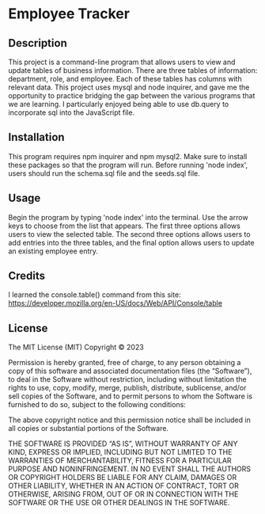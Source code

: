 # Employee Tracker
## Description
This project is a command-line program that allows users to view and update tables of business information. There are three tables of information: department, role, and employee. Each of these tables has columns with relevant data. This project uses mysql and node inquirer, and gave me the opportunity to practice bridging the gap between the various programs that we are learning. I particularly enjoyed being able to use db.query to incorporate sql into the JavaScript file.

## Installation
This program requires npm inquirer and npm mysql2. Make sure to install these packages so that the program will run. Before running 'node index', users should run the schema.sql file and the seeds.sql file.

## Usage
Begin the program by typing 'node index' into the terminal. Use the arrow keys to choose from the list that appears. The first three options allows users to view the selected table. The second three options allows users to add entries into the three tables, and the final option allows users to update an existing employee entry.

## Credits
I learned the console.table() command from this site: https://developer.mozilla.org/en-US/docs/Web/API/Console/table

## License
The MIT License (MIT)
Copyright © 2023

Permission is hereby granted, free of charge, to any person obtaining a copy of this software and associated documentation files (the “Software”), to deal in the Software without restriction, including without limitation the rights to use, copy, modify, merge, publish, distribute, sublicense, and/or sell copies of the Software, and to permit persons to whom the Software is furnished to do so, subject to the following conditions:

The above copyright notice and this permission notice shall be included in all copies or substantial portions of the Software.

THE SOFTWARE IS PROVIDED “AS IS”, WITHOUT WARRANTY OF ANY KIND, EXPRESS OR IMPLIED, INCLUDING BUT NOT LIMITED TO THE WARRANTIES OF MERCHANTABILITY, FITNESS FOR A PARTICULAR PURPOSE AND NONINFRINGEMENT. IN NO EVENT SHALL THE AUTHORS OR COPYRIGHT HOLDERS BE LIABLE FOR ANY CLAIM, DAMAGES OR OTHER LIABILITY, WHETHER IN AN ACTION OF CONTRACT, TORT OR OTHERWISE, ARISING FROM, OUT OF OR IN CONNECTION WITH THE SOFTWARE OR THE USE OR OTHER DEALINGS IN THE SOFTWARE.